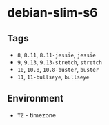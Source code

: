# debian-slim-s6

## Tags

* `8`, `8.11`, `8.11-jessie`, `jessie`
* `9`, `9.13`, `9.13-stretch`, `stretch`
* `10`, `10.8`, `10.8-buster`, `buster`
* `11`, `11-bullseye`, `bullseye`

## Environment

* `TZ`          - timezone
